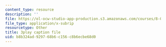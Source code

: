 ```yaml
---
content_type: resource
description: ''
file: https://ol-ocw-studio-app-production.s3.amazonaws.com/courses/8-03sc-physics-iii-vibrations-and-waves-fall-2016/b8b324ad929768b6c156c8b6ecbe68d0_4ysFC9vd3GE.srt
file_type: application/x-subrip
resourcetype: Other
title: 3play caption file
uid: b8b324ad-9297-68b6-c156-c8b6ecbe68d0
---
```

